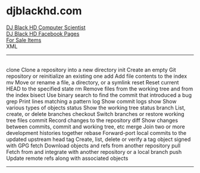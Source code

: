 # djblackhd.com
<a href="https://sites.google.com/s/0B4cTBfbwlicmdm1QTkxWTGJ6NHM/p/0B4cTBfbwlicmNDUybDdxR3hZWE0/edit" target="_blank">DJ Black HD Computer Scientist</a><br />
<a href="https://www.facebook.com/DJBLACKHD">DJ Black HD Facebook Pages</a><br />
<a href="http://djblack-pc.dlinkddns.com:85/images/accounts/forsale.php" target="_blank">For Sale Items</a><br />
XML<br />
<hr>
<br>
   clone      Clone a repository into a new directory
   init       Create an empty Git repository or reinitialize an existing one
   add        Add file contents to the index
   mv         Move or rename a file, a directory, or a symlink
   reset      Reset current HEAD to the specified state
   rm         Remove files from the working tree and from the index
   bisect     Use binary search to find the commit that introduced a bug
   grep       Print lines matching a pattern
   log        Show commit logs
   show       Show various types of objects
   status     Show the working tree status
   branch     List, create, or delete branches
   checkout   Switch branches or restore working tree files
   commit     Record changes to the repository
   diff       Show changes between commits, commit and working tree, etc
   merge      Join two or more development histories together
   rebase     Forward-port local commits to the updated upstream head
   tag        Create, list, delete or verify a tag object signed with GPG
   fetch      Download objects and refs from another repository
   pull       Fetch from and integrate with another repository or a local branch
   push       Update remote refs along with associated objects
<hr>















